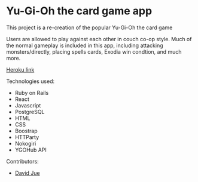 # Yu-Gi-Oh the card game app

This project is a re-creation of the popular Yu-Gi-Oh the card game

Users are allowed to play against each other in couch co-op style.  Much of the normal gameplay is included 
in this app, including attacking monsters/directly, placing spells cards, Exodia win condtion, and much more.

[Heroku link](https://frozen-fjord-74866.herokuapp.com/)

Technologies used: 

* Ruby on Rails
* React
* Javascript
* PostgreSQL
* HTML
* CSS
* Boostrap
* HTTParty
* Nokogiri
* YGOHub API

Contributors: 
* [David Jue](https://github.com/congocash)
